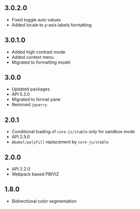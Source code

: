 ## 3.0.2.0
* Fixed toggle auto values
* Added locale to y-axis labels formatting

## 3.0.1.0
* Added high contrast mode
* Added context menu
* Migrated to formatting model

## 3.0.0
* Updated packages
* API 5.3.0
* Migrated to format pane
* Removed `jquerry`

## 2.0.1
* Conditional loading of `core-js/stable` only for sandbox mode
* API 2.5.0
* `@babel/polyfill` replacement by `core-js/stable`

## 2.0.0
* API 2.2.0
* Webpack based PBIVIZ

## 1.8.0
* Bidirectional color segmentation
